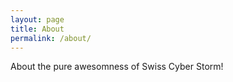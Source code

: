 ```yaml
---
layout: page
title: About
permalink: /about/
---
```


About the pure awesomness of Swiss Cyber Storm!
